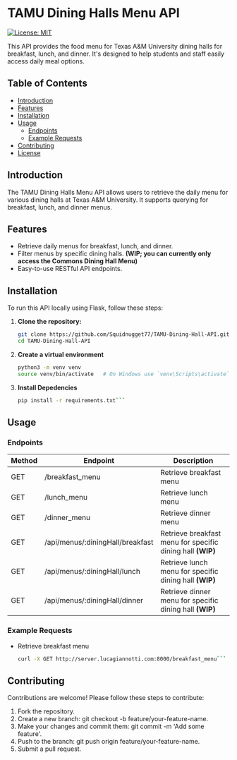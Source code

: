 # TAMU Dining Halls Menu API

[![License: MIT](https://img.shields.io/badge/License-MIT-yellow.svg)](https://opensource.org/licenses/MIT)

This API provides the food menu for Texas A&M University dining halls for breakfast, lunch, and dinner. It's designed to help students and staff easily access daily meal options.

## Table of Contents
- [Introduction](#introduction)
- [Features](#features)
- [Installation](#installation)
- [Usage](#usage)
  - [Endpoints](#endpoints)
  - [Example Requests](#example-requests)
- [Contributing](#contributing)
- [License](#license)

## Introduction
The TAMU Dining Halls Menu API allows users to retrieve the daily menu for various dining halls at Texas A&M University. It supports querying for breakfast, lunch, and dinner menus.

## Features
- Retrieve daily menus for breakfast, lunch, and dinner.
- Filter menus by specific dining halls. **(WIP; you can currently only access the Commons Dining Hall Menu)**
- Easy-to-use RESTful API endpoints.

## Installation
To run this API locally using Flask, follow these steps:

1. **Clone the repository:**
   ```bash
   git clone https://github.com/Squidnugget77/TAMU-Dining-Hall-API.git
   cd TAMU-Dining-Hall-API
   ```
2. **Create a virtual environment**
   ```bash
   python3 -m venv venv
   source venv/bin/activate   # On Windows use `venv\Scripts\activate`
   ```
3. **Install Depedencies**
   ```bash
   pip install -r requirements.txt```

## Usage
### Endpoints
| Method | Endpoint                                 | Description                                      |
|--------|------------------------------------------|--------------------------------------------------|
| GET    | /breakfast_menu                | Retrieve breakfast menu                          |
| GET    | /lunch_menu                    | Retrieve lunch menu                              |
| GET    | /dinner_menu                   | Retrieve dinner menu                             |
| GET    | /api/menus/:diningHall/breakfast         | Retrieve breakfast menu for specific dining hall **(WIP)** |
| GET    | /api/menus/:diningHall/lunch             | Retrieve lunch menu for specific dining hall **(WIP)**     | 
| GET    | /api/menus/:diningHall/dinner            | Retrieve dinner menu for specific dining hall **(WIP)**    | 

### Example Requests
- Retrieve breakfast menu
  ```bash
  curl -X GET http://server.lucagiannotti.com:8000/breakfast_menu```

## Contributing
Contributions are welcome! Please follow these steps to contribute:
1. Fork the repository.
2. Create a new branch: git checkout -b feature/your-feature-name.
3. Make your changes and commit them: git commit -m 'Add some feature'.
4. Push to the branch: git push origin feature/your-feature-name.
5. Submit a pull request.
